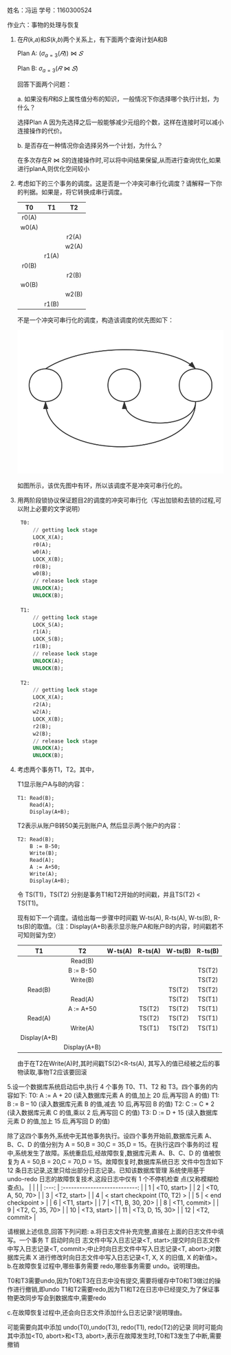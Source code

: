 姓名：冯运
学号：1160300524

作业六：事物的处理与恢复

1. 在𝑅(𝑘,𝑎)和𝑆(𝑘,𝑏)两个关系上，有下面两个查询计划A和B
   
   Plan A: $(σ_{a=3}(𝑅)) \Join 𝑆$
   
   Plan B: $σ_{a=3}(𝑅 \Join 𝑆)$
   
   回答下面两个问题：
   
   a. 如果没有𝑅和𝑆上属性值分布的知识，一般情况下你选择哪个执行计划，为什么？

   选择Plan A
   因为先选择之后一般能够减少元组的个数，这样在连接时可以减小连接操作的代价。
   
   b. 是否存在一种情况你会选择另外一个计划，为什么？

   在多次存在$R \Join S$的连接操作时,可以将中间结果保留,从而进行查询优化,如果进行planA,则优化空间较小

2. 考虑如下的三个事务的调度。这是否是一个冲突可串行化调度？请解释一下你的判据。如果是，将它转换成串行调度。

   |  T0   |  T1   |  T2   |
   | :---: | :---: | :---: |
   | r0(A) |       |       |
   | w0(A) |       |       |
   |       |       | r2(A) |
   |       |       | w2(A) |
   |       | r1(A) |       |
   | r0(B) |       |       |
   |       |       | r2(B) |
   | w0(B) |       |       |
   |       |       | w2(B) |
   |       | r1(B) |       |

   不是一个冲突可串行化的调度，构造该调度的优先图如下：

   ![2](./static/transaction.svg)

   如图所示，该优先图中有环，所以该调度不是冲突可串行化的。

3. 用两阶段锁协议保证题目2的调度的冲突可串行化（写出加锁和去锁的过程,可以附上必要的文字说明）

   ```sql
    T0: 
        // getting lock stage
        LOCK_X(A);
        r0(A);
        w0(A);
        LOCK_X(B);
        r0(B);
        w0(B);
        // release lock stage
        UNLOCK(A);
        UNLOCK(B);

    T1: 
        // getting lock stage
        LOCK_S(A);
        r1(A);
        LOCK_S(B);
        r1(B);
        // release lock stage
        UNLOCK(A);
        UNLOCK(B);

    T2: 
        // getting lock stage
        LOCK_X(A);
        r2(A);
        w2(A);
        LOCK_X(B);
        r2(B);
        w2(B);
        // release lock stage
        UNLOCK(A);
        UNLOCK(B);
   ```

4. 考虑两个事务T1，T2。其中，

   T1显示账户A与B的内容：
   
   ```
   T1: Read(B);
       Read(A);
       Display(A+B);
   ```

   T2表示从账户B转50美元到账户A, 然后显示两个账户的内容：
   
   ```
   T2: Read(B);
       B := B-50;
       Write(B);
       Read(A);
       A := A+50;
       Write(A);
       Display(A+B);
   ```

   令 TS(T1)，TS(T2) 分别是事务T1和T2开始的时间戳，并且TS(T2) < TS(T1)。
   
   现有如下一个调度。请给出每一步骤中时间戳 W-ts(A),  R-ts(A), W-ts(B), R-ts(B)的取值。（注：Display(A+B)表示显示账户A和账户B的内容，时间戳若不可知则留为空）

   |      T1      |      T2      | W-ts(A) | R-ts(A) | W-ts(B) | R-ts(B) |
   | :----------: | :----------: | :-----: | :-----: | :-----: | :-----: |
   |              |   Read(B)    |         |         |         |         |
   |              |  B := B-50   |         |         |         | TS(T2)  |
   |              |   Write(B)   |         |         |         | TS(T2)  |
   |   Read(B)    |              |         |         | TS(T2)  | TS(T2)  |
   |              |   Read(A)    |         |         | TS(T2)  | TS(T1)  |
   |              |  A := A+50   |         | TS(T2)  | TS(T2)  | TS(T1)  |
   |   Read(A)    |              |         | TS(T2)  | TS(T2)  | TS(T1)  |
   |              |   Write(A)   |         | TS(T1)  | TS(T2)  | TS(T1)  |
   | Display(A+B) |              |         |         |         |         |
   |              | Display(A+B) |         |         |         |         |

    
    由于在T2在Write(A)时,其时间戳TS(2)<R-ts(A), 其写入的值已经被之后的事物读取,事物T2应该要回滚
   


5.设一个数据库系统启动后中,执行 4 个事务 T0、T1、T2 和 T3。四个事务的内容如下:
T0: A := A + 20 (读入数据库元素 A 的值,加上 20 后,再写回 A 的值)
T1: B := B – 10 (读入数据库元素 B 的值,减去 10 后,再写回 B 的值)
T2: C := C * 2 (读入数据库元素 C 的值,乘以 2 后,再写回 C 的值)
T3: D := D + 15 (读入数据库元素 D 的值,加上 15 后,再写回 D 的值)

除了这四个事务外,系统中无其他事务执行。设四个事务开始前,数据库元素 A、
B、C、D 的值分别为 A = 50,B = 30,C = 35,D = 15。在执行这四个事务的过
程中,系统发生了故障。系统重启后,经故障恢复,数据库元素 A、B、C、D 的
值被恢复为 A = 50,B = 20,C = 70,D = 15。故障恢复时,数据库系统日志
文件中包含如下 12 条日志记录,这里只给出部分日志记录。已知该数据库管理
系统使用基于 undo-redo 日志的故障恢复技术,这段日志中仅有 1 个不停机检查
点(又称模糊检查点)。
|       |                               |
| :---: | :---------------------------: |
|   1   |          <T0, start>          |
|   2   |        <T0, A, 50, 70>        |
|   3   |          <T2, start>          |
|   4   | < start checkpoint (T0, T2) > |
|   5   |      < end checkpoint >       |
|   6   |          <T1, start>          |
|   7   |        <T1, B, 30, 20>        |
|   8   |         <T1, commit>          |
|   9   |        <T2, C, 35, 70>        |
|  10   |          <T3, start>          |
|  11   |        <T3, D, 15, 30>        |
|  12   |         <T2, commit>          |


请根据上述信息,回答下列问题:
a.将日志文件补充完整,直接在上面的日志文件中填写。一个事务 T 启动时向日
志文件中写入日志记录<T, start>;提交时向日志文件中写入日志记录<T,
commit>;中止时向日志文件中写入日志记录<T, abort>;对数据库元素 X 进行修改时向日志文件中写入日志记录<T, X, X 的旧值, X 的新值>。
b.在故障恢复过程中,哪些事务需要 redo,哪些事务需要 undo。说明理由。

T0和T3需要undo,因为T0和T3在日志中没有提交,需要将缓存中T0和T3做过的操作进行撤销,即undo
T1和T2需要redo,因为T1和T2在日志中已经提交,为了保证事物更改同步写会到数据库中,需要redo

c.在故障恢复过程中,还会向日志文件添加什么日志记录?说明理由。

可能需要向其中添加 undo(T0),undo(T3), redo(T1), redo(T2)的记录
同时可能向其中添加<T0, abort>和<T3, abort>,表示在故障发生时,T0和T3发生了中断,需要撤销